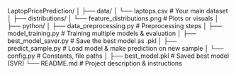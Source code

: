 LaptopPricePrediction/
│
├── data/
│   └── laptops.csv                # Your main dataset
│
├── distributions/
│   └── feature_distributions.png  # Plots or visuals
│
├── python/
│   ├── data_preprocessing.py     # Preprocessing steps
│   ├── model_training.py         # Training multiple models & evaluation
│   ├── best_model_saver.py       # Save the best model as .pkl
│   ├── predict_sample.py         # Load model & make prediction on new sample
│   └── config.py                 # Constants, file paths
│
├── best_model.pkl                # Saved best model (SVR)
└── README.md                     # Project description & instructions
